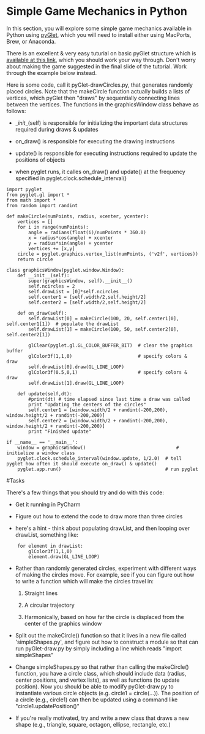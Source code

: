 # Simple Game Mechanics in Python

In this section, you will explore some simple game mechanics available in Python using [pyGlet](https://bitbucket.org/pyglet/pyglet/wiki/Home), which you will need to install either using MacPorts, Brew, or Anaconda.

There is an excellent & very easy tuturial on basic pyGlet structure which is [available at this link](http://simeonfranklin.com/talk/pyglet/slides.html#slide-1), which you should work your way through. Don't worry about making the game suggested in the final slide of the tutorial. Work through the example below instead.

Here is some code, call it pyGlet-drawCircles.py, that generates randomly placed circles. Note that the makeCircle function actually builds a lists of vertices, which pyGlet then "draws" by sequentially connecting lines between the vertices. The functions in the graphicsWindow class behave as follows:

* \__init__(self) is responsible for initializing the important data structures required during draws & updates

* on_draw() is responsible for executing the drawing instructions
 
* update() is responsible for executing instructions required to update the positions of objects
 
* when pyglet runs, it calles on_draw() and update() at the frequency specified in pyglet.clock.schedule_interval()
 
```
import pyglet
from pyglet.gl import *
from math import *
from random import randint

def makeCircle(numPoints, radius, xcenter, ycenter):
    vertices = []
    for i in range(numPoints):
        angle = radians(float(i)/numPoints * 360.0)
        x = radius*cos(angle) + xcenter
        y = radius*sin(angle) + ycenter
        vertices += [x,y]
    circle = pyglet.graphics.vertex_list(numPoints, ('v2f', vertices))
    return circle

class graphicsWindow(pyglet.window.Window):
    def __init__(self):
        super(graphicsWindow, self).__init__()
        self.ncircles = 2
        self.drawList = [0]*self.ncircles
        self.center1 = [self.width/2,self.height/2]
        self.center2 = [self.width/2,self.height/2]

    def on_draw(self):
        self.drawList[0] = makeCircle(100, 20, self.center1[0], self.center1[1])  # populate the drawList
        self.drawList[1] = makeCircle(100, 50, self.center2[0], self.center2[1])
    
        glClear(pyglet.gl.GL_COLOR_BUFFER_BIT)  # clear the graphics buffer
        glColor3f(1,1,0)                        # specify colors & draw
        self.drawList[0].draw(GL_LINE_LOOP)
        glColor3f(0.5,0,1)                      # specify colors & draw
        self.drawList[1].draw(GL_LINE_LOOP)

    def update(self,dt):
        #print(dt) # time elapsed since last time a draw was called
        print "Updating the centers of the circles"
        self.center1 = [window.width/2 + randint(-200,200), window.height/2 + randint(-200,200)]
        self.center2 = [window.width/2 + randint(-200,200), window.height/2 + randint(-200,200)]
        print "Finished update"

if __name__ == '__main__':
    window = graphicsWindow()                                 # initialize a window class
    pyglet.clock.schedule_interval(window.update, 1/2.0)  # tell pyglet how often it should execute on_draw() & update()
    pyglet.app.run()                                      # run pyglet
```


#Tasks

There's a few things that you should try and do with this code:

* Get it running in PyCharm

* Figure out how to extend the code to draw more than three circles
* 
    here's a hint - think about populating drawList, and then looping over drawList, something like:
```
    for element in drawList:
        glColor3f(1,1,0)
        element.draw(GL_LINE_LOOP)
```
* Rather than randomly generated circles, experiment with different ways of making the circles move. For example, see if you can figure out how to write a function which will make the circles travel in:

    1. Straight lines
    
    2. A circular trajectory
    
    3. Harmonically, based on how far the circle is displaced from the center of the graphics window
    
*  Split out the makeCircle() function so that it lives in a new file called 'simpleShapes.py', and figure out how to construct a module so that can run pyGlet-draw.py by simply including a line which reads "import simpleShapes" 

* Change simpleShapes.py so that rather than calling the makeCircle() function, you have a circle class, which should include data (radius, center positions, and vertex lists), as well as functions (to update position). Now you should be able to modify pyGlet-draw.py to instantiate various circle objects (e.g. circle1 = circle(...)). The position of a circle (e.g., circle1) can then be updated using a command like "circle1.updatePosition()"
 
* If you're really motivated, try and write a new class that draws a new shape (e.g., triangle, square, octagon, ellipse, rectangle, etc.)

